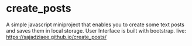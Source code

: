 # create_posts
A simple javascript miniproject that enables you to create some text posts and saves them in local storage. 
User Interface is built with bootstrap.
live: https://sajadziaee.github.io/create_posts/
